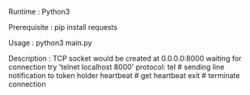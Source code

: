 Runtime : Python3

Prerequisite :
    pip install requests

Usage :
    python3 main.py

Description :
    TCP socket would be created at 0.0.0.0:8000 waiting for connection
    try 'telnet localhost 8000'
    protocol:
        tel <message>       # sending line notification to token holder
        heartbeat           # get heartbeat
        exit                # terminate connection